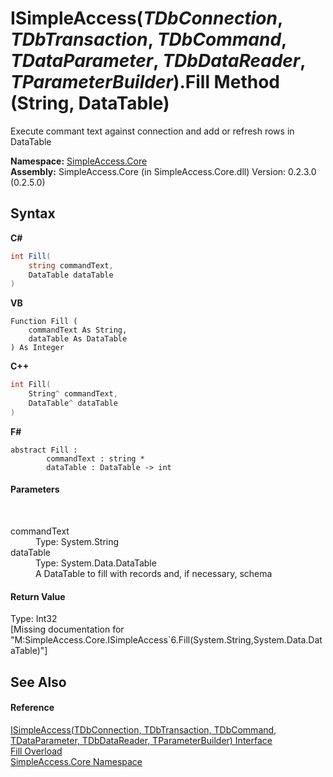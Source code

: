 # ISimpleAccess(*TDbConnection*, *TDbTransaction*, *TDbCommand*, *TDataParameter*, *TDbDataReader*, *TParameterBuilder*).Fill Method (String, DataTable)
 

Execute commant text against connection and add or refresh rows in DataTable

**Namespace:**&nbsp;<a href="a16105b5-9ef0-1333-33d4-5a00c99c3614">SimpleAccess.Core</a><br />**Assembly:**&nbsp;SimpleAccess.Core (in SimpleAccess.Core.dll) Version: 0.2.3.0 (0.2.5.0)

## Syntax

**C#**<br />
``` C#
int Fill(
	string commandText,
	DataTable dataTable
)
```

**VB**<br />
``` VB
Function Fill ( 
	commandText As String,
	dataTable As DataTable
) As Integer
```

**C++**<br />
``` C++
int Fill(
	String^ commandText, 
	DataTable^ dataTable
)
```

**F#**<br />
``` F#
abstract Fill : 
        commandText : string * 
        dataTable : DataTable -> int 

```


#### Parameters
&nbsp;<dl><dt>commandText</dt><dd>Type: System.String<br /></dd><dt>dataTable</dt><dd>Type: System.Data.DataTable<br />A DataTable to fill with records and, if necessary, schema</dd></dl>

#### Return Value
Type: Int32<br />\[Missing <returns> documentation for "M:SimpleAccess.Core.ISimpleAccess`6.Fill(System.String,System.Data.DataTable)"\]

## See Also


#### Reference
<a href="0a1ff90a-7c2b-18a8-adb6-ac494a3c34b5">ISimpleAccess(TDbConnection, TDbTransaction, TDbCommand, TDataParameter, TDbDataReader, TParameterBuilder) Interface</a><br /><a href="cf12a84f-3bdf-5c98-4684-cbe74b98c5d6">Fill Overload</a><br /><a href="a16105b5-9ef0-1333-33d4-5a00c99c3614">SimpleAccess.Core Namespace</a><br />